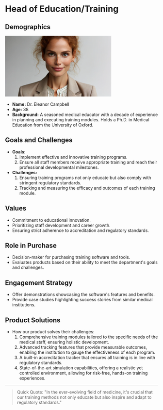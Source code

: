 # Head of Education/Training

## Demographics
<img src="images/Head of Education.webp" height=200/>

- **Name:** Dr. Eleanor Campbell
- **Age:** 38
- **Background:** A seasoned medical educator with a decade of experience in planning and executing training modules. Holds a Ph.D. in Medical Education from the University of Oxford.

## Goals and Challenges
- **Goals:** 
  1. Implement effective and innovative training programs.
  2. Ensure all staff members receive appropriate training and reach their professional developmental milestones.
- **Challenges:** 
  1. Ensuring training programs not only educate but also comply with stringent regulatory standards.
  2. Tracking and measuring the efficacy and outcomes of each training module.

## Values
- Commitment to educational innovation.
- Prioritizing staff development and career growth.
- Ensuring strict adherence to accreditation and regulatory standards.

## Role in Purchase
- Decision-maker for purchasing training software and tools.
- Evaluates products based on their ability to meet the department's goals and challenges.

## Engagement Strategy
- Offer demonstrations showcasing the software's features and benefits.
- Provide case studies highlighting success stories from similar medical institutions.

## Product Solutions
- How our product solves their challenges:
  1. Comprehensive training modules tailored to the specific needs of the medical staff, ensuring holistic development.
  2. Advanced tracking features that provide measurable outcomes, enabling the institution to gauge the effectiveness of each program.
  3. A built-in accreditation tracker that ensures all training is in line with regulatory standards.
  4. State-of-the-art simulation capabilities, offering a realistic yet controlled environment, allowing for risk-free, hands-on training experiences.

---
> Quick Quote: "In the ever-evolving field of medicine, it's crucial that our training methods not only educate but also inspire and adapt to regulatory standards."